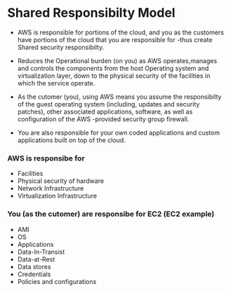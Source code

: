 # Shared Responsibilty Model
 
 * AWS is responsible for portions of the cloud, and you as the customers have portions of the cloud that you are responsible for -thus create Shared security responsibilty.

 * Reduces the Operational burden (on you) as AWS operates,manages and controls the components from the host Operating system and virtualization layer, down to the physical security of the facilities in which the service operate.

*  As the cutomer (you), using AWS means you assume the responsibilty of the guest operating system (including, updates and security patches), other associated applications, software, as well as configuration of the AWS -provided security group firewall.

* You are also responsible for your own coded applications and custom applications built on top of the cloud.

### AWS is responsibe for
* Facilities
* Physical security of hardware
* Network Infrastructure 
* Virtualization Infrastructure

### You (as the cutomer) are responsibe for EC2 (EC2 example)

* AMI
* OS
* Applications
* Data-In-Transist
* Data-at-Rest
* Data stores
* Credentials
* Policies and configurations

